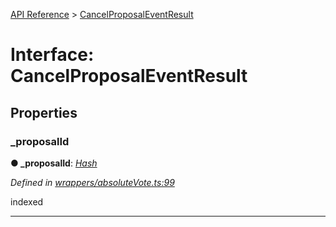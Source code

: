 [API Reference](../README.md) > [CancelProposalEventResult](../interfaces/CancelProposalEventResult.md)



# Interface: CancelProposalEventResult


## Properties
<a id="_proposalId"></a>

###  _proposalId

**●  _proposalId**:  *[Hash](../#Hash)* 

*Defined in [wrappers/absoluteVote.ts:99](https://github.com/daostack/arc.js/blob/42de6847/lib/wrappers/absoluteVote.ts#L99)*



indexed




___


